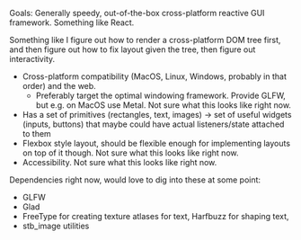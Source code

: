 Goals: Generally speedy, out-of-the-box cross-platform reactive GUI framework. Something like React.

Something like I figure out how to render a cross-platform DOM tree first, and then figure out how to fix layout given the tree, then figure out interactivity.

* Cross-platform compatibility (MacOS, Linux, Windows, probably in that order) and the web.
    * Preferably target the optimal windowing framework. Provide GLFW, but e.g. on MacOS use Metal. Not sure what this looks like right now.
* Has a set of primitives (rectangles, text, images) -> set of useful widgets (inputs, buttons) that maybe could have actual listeners/state attached to them
* Flexbox style layout, should be flexible enough for implementing layouts on top of it though. Not sure what this looks like right now.
* Accessibility. Not sure what this looks like right now.

Dependencies right now, would love to dig into these at some point:

* GLFW
* Glad
* FreeType for creating texture atlases for text, Harfbuzz for shaping text, 
* stb_image utilities

